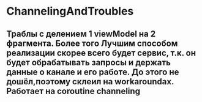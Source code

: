 # ChannelingAndTroubles

## Траблы с делением 1 viewModel на 2 фрагмента. Более того Лучшим способом реализации скорее всего будет сервис, т.к. он будет обрабатывать запросы и держать данные о канале и его работе. До этого не дошёл,поэтому склеил на workaroundах. Работает на coroutine channeling
